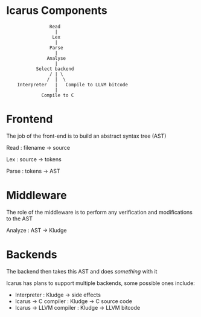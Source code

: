 Icarus Components
=================


                    Read
                      |
                     Lex
                      |
                    Parse
                      |
                   Analyse
                      |
               Select backend
                    / | \
                   /  |  \
        Interpreter   |   Compile to LLVM bitcode
                      |
                 Compile to C

Frontend
========
The job of the front-end is to build an abstract syntax tree (AST)

Read : filename -> source

Lex : source -> tokens

Parse : tokens -> AST

Middleware
==========
The role of the middleware is to perform any verification and modifications to the AST

Analyze : AST -> Kludge

Backends
========
The backend then takes this AST and does *something* with it

Icarus has plans to support multiple backends, some possible ones include:

* Interpreter : Kludge -> side effects
* Icarus -> C compiler : Kludge -> C source code
* Icarus -> LLVM compiler : Kludge -> LLVM bitcode

